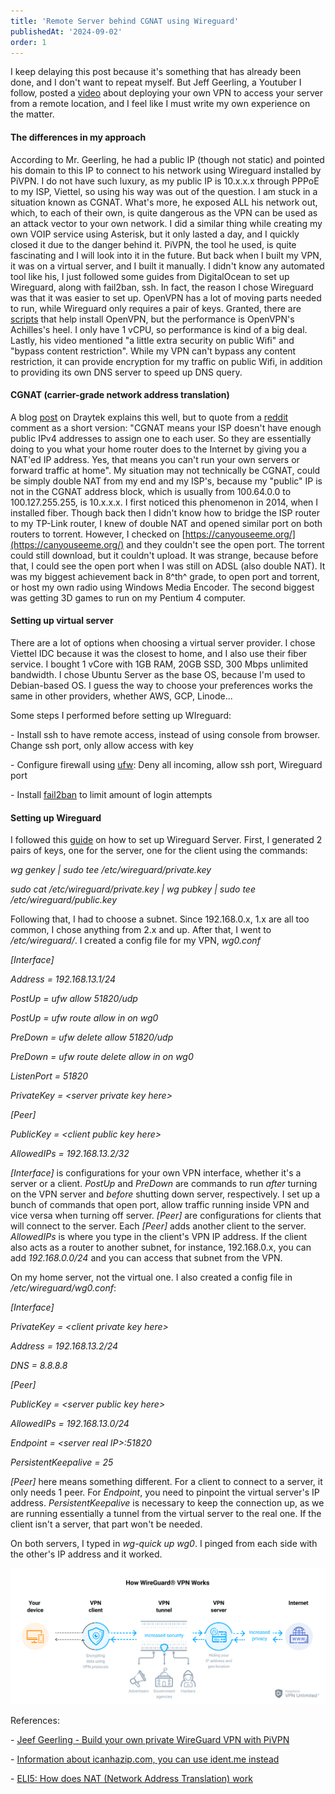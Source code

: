 ```yaml
---
title: 'Remote Server behind CGNAT using Wireguard'
publishedAt: '2024-09-02'
order: 1
---
```

I keep delaying this post because it's something that has already been
done, and I don't want to repeat myself. But Jeff Geerling, a Youtuber I
follow, posted a [video](https://www.youtube.com/watch?v=5NJ6V8i1Xd8)
about deploying your own VPN to access your server from a remote
location, and I feel like I must write my own experience on the matter.

#### The differences in my approach

According to Mr. Geerling, he had a public IP (though not static) and
pointed his domain to this IP to connect to his network using Wireguard
installed by PiVPN. I do not have such luxury, as my public IP is
10.x.x.x through PPPoE to my ISP, Viettel, so using his way was out of
the question. I am stuck in a situation known as CGNAT. What's more, he
exposed ALL his network out, which, to each of their own, is quite
dangerous as the VPN can be used as an attack vector to your own
network. I did a similar thing while creating my own VOIP service using
Asterisk, but it only lasted a day, and I quickly closed it due to the
danger behind it. PiVPN, the tool he used, is quite fascinating and I
will look into it in the future. But back when I built my VPN, it was on
a virtual server, and I built it manually. I didn't know any automated
tool like his, I just followed some guides from DigitalOcean to set up
Wireguard, along with fail2ban, ssh. In fact, the reason I chose
Wireguard was that it was easier to set up. OpenVPN has a lot of moving
parts needed to run, while Wireguard only requires a pair of keys.
Granted, there are
[scripts](https://github.com/angristan/openvpn-install) that help
install OpenVPN, but the performance is OpenVPN's Achilles's heel. I
only have 1 vCPU, so performance is kind of a big deal. Lastly, his
video mentioned "a little extra security on public Wifi" and "bypass
content restriction". While my VPN can't bypass any content restriction,
it can provide encryption for my traffic on public Wifi, in addition to
providing its own DNS server to speed up DNS query.

#### CGNAT (carrier-grade network address translation)

A blog [post](https://www.draytek.co.uk/information/blog/what-is-cgnat)
on Draytek explains this well, but to quote from a
[reddit](https://www.reddit.com/r/HomeNetworking/comments/hi2sde/i_just_learned_my_internet_connection_is_cgnat_is/)
comment as a short version: "CGNAT means your ISP doesn\'t have enough
public IPv4 addresses to assign one to each user. So they are
essentially doing to you what your home router does to the Internet by
giving you a NAT\'ed IP address. Yes, that means you can\'t run your own
servers or forward traffic at home". My situation may not technically be
CGNAT, could be simply double NAT from my end and my ISP's, because my
"public" IP is not in the CGNAT address block, which is usually from
100.64.0.0 to 100.127.255.255, is 10.x.x.x. I first noticed this
phenomenon in 2014, when I installed fiber. Though back then I didn't
know how to bridge the ISP router to my TP-Link router, I knew of double
NAT and opened similar port on both routers to torrent. However, I
checked on [https://canyouseeme.org/](https://canyouseeme.org/) and they couldn't see the open
port. The torrent could still download, but it couldn't upload. It was
strange, because before that, I could see the open port when I was still
on ADSL (also double NAT). It was my biggest achievement back in 8^th^
grade, to open port and torrent, or host my own radio using Windows
Media Encoder. The second biggest was getting 3D games to run on my
Pentium 4 computer.

#### Setting up virtual server

There are a lot of options when choosing a virtual server provider. I
chose Viettel IDC because it was the closest to home, and I also use
their fiber service. I bought 1 vCore with 1GB RAM, 20GB SSD, 300 Mbps
unlimited bandwidth. I chose Ubuntu Server as the base OS, because I'm
used to Debian-based OS. I guess the way to choose your preferences
works the same in other providers, whether AWS, GCP, Linode\...

Some steps I performed before setting up WIreguard:

\- Install ssh to have remote access, instead of using console from
browser. Change ssh port, only allow access with key

\- Configure firewall using
[ufw](https://www.digitalocean.com/community/tutorials/how-to-set-up-a-firewall-with-ufw-on-ubuntu-20-04):
Deny all incoming, allow ssh port, Wireguard port

\- Install
[fail2ban](https://www.digitalocean.com/community/tutorials/how-fail2ban-works-to-protect-services-on-a-linux-server)
to limit amount of login attempts

#### Setting up Wireguard

I followed this
[guide](https://www.digitalocean.com/community/tutorials/how-to-set-up-wireguard-on-ubuntu-20-04)
on how to set up Wireguard Server. First, I generated 2 pairs of keys,
one for the server, one for the client using the commands:

*wg genkey \| sudo tee /etc/wireguard/private.key*

*sudo cat /etc/wireguard/private.key \| wg pubkey \| sudo tee
/etc/wireguard/public.key*

Following that, I had to choose a subnet. Since 192.168.0.x, 1.x are all
too common, I chose anything from 2.x and up. After that, I went to
*/etc/wireguard/*. I created a config file for my VPN, *wg0.conf*

*\[Interface\]*

*Address = 192.168.13.1/24*

*PostUp = ufw allow 51820/udp*

*PostUp = ufw route allow in on wg0*

*PreDown = ufw delete allow 51820/udp*

*PreDown = ufw route delete allow in on wg0*

*ListenPort = 51820*

*PrivateKey = \<server private key here\>*

*\[Peer\]*

*PublicKey = \<client public key here\>*

*AllowedIPs = 192.168.13.2/32*

*\[Interface\]* is configurations for your own VPN interface, whether
it's a server or a client. *PostUp* and *PreDown* are commands to run
*after* turning on the VPN server and *before*
shutting down server, respectively. I set up a bunch of commands that
open port, allow traffic running inside VPN and vice versa when turning
off server. *\[Peer\]* are configurations for clients that will connect
to the server. Each *\[Peer\]* adds another client to the server.
*AllowedIPs* is where you type in the client's VPN IP address. If the
client also acts as a router to another subnet, for instance,
192.168.0.x, you can add *192.168.0.0/24* and you can access that subnet
from the VPN.

On my home server, not the virtual one. I also created a config file in
*/etc/wireguard/wg0.conf*:

*\[Interface\]*

*PrivateKey = \<client private key here\>*

*Address = 192.168.13.2/24*

*DNS = 8.8.8.8*

*\[Peer\]*

*PublicKey = \<server public key here\>*

*AllowedIPs = 192.168.13.0/24*

*Endpoint = \<server real IP\>:51820*

*PersistentKeepalive = 25*

*\[Peer\]* here means something different. For a client to connect to a
server, it only needs 1 peer. For *Endpoint*, you need to pinpoint the
virtual server's IP address. *PersistentKeepalive* is necessary to keep
the connection up, as we are running essentially a tunnel from the
virtual server to the real one. If the client isn't a server, that part
won't be needed.

On both servers, I typed in *wg-quick up wg0*. I pinged from each side
with the other's IP address and it worked.

![](/images/blog/240902-1/wireguard_8070_8878.png)

References:

\- [Jeef Geerling - Build your own private WireGuard VPN with
PiVPN](https://www.jeffgeerling.com/blog/2023/build-your-own-private-wireguard-vpn-pivpn)

\- [Information about icanhazip.com, you can use ident.me
instead](https://blog.apnic.net/2021/06/17/how-a-small-free-ip-tool-survived/)

\- [ELI5: How does NAT (Network Address Translation)
work](https://www.reddit.com/r/explainlikeimfive/comments/1wqc30/eli5_how_does_nat_network_address_translation_work/)
